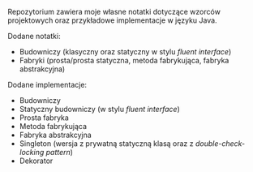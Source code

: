 Repozytorium zawiera moje własne notatki dotyczące wzorców projektowych oraz przykładowe implementacje w języku Java.

Dodane notatki:

- Budowniczy (klasyczny oraz statyczny w stylu *fluent interface*)
- Fabryki (prosta/prosta statyczna, metoda fabrykująca, fabryka abstrakcyjna)

Dodane implementacje:

- Budowniczy
- Statyczny budowniczy (w stylu *fluent interface*)
- Prosta fabryka
- Metoda fabrykująca
- Fabryka abstrakcyjna
- Singleton (wersja z prywatną statyczną klasą oraz z *double-check-locking pattern*)
- Dekorator
